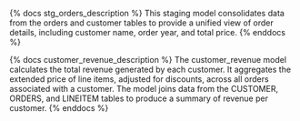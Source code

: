 {% docs stg_orders_description %}
    This staging model consolidates data from the orders and customer tables 
    to provide a unified view of order details, including customer name, 
    order year, and total price.
{% enddocs %}



{% docs customer_revenue_description %}
The customer_revenue model calculates the total revenue generated by each customer.
It aggregates the extended price of line items, adjusted for discounts, across all orders associated with a customer. 
The model joins data from the CUSTOMER, ORDERS, and LINEITEM tables to produce a summary of revenue per customer.
{% enddocs %}



